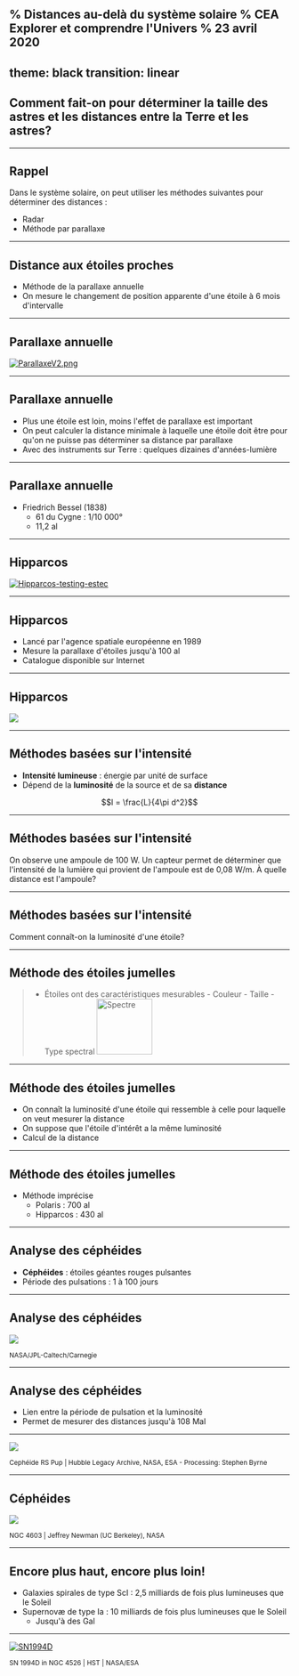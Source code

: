 % Distances au-delà du système solaire
% CEA Explorer et comprendre l'Univers
% 23 avril 2020
---
theme: black
transition: linear
---

## Comment fait-on pour déterminer la taille des astres et les distances entre la Terre et les astres?

---

## Rappel

Dans le système solaire, on peut utiliser les méthodes suivantes pour
déterminer des distances :

- Radar
- Méthode par parallaxe

---

## Distance aux étoiles proches

- Méthode de la parallaxe annuelle
- On mesure le changement de position apparente d'une étoile à 6 mois
  d'intervalle

---

## Parallaxe annuelle

<a
href="https://commons.wikimedia.org/wiki/File:ParallaxeV2.png#mediaviewer/File:ParallaxeV2.png"><img
src="https://upload.wikimedia.org/wikipedia/commons/d/df/ParallaxeV2.png"
alt="ParallaxeV2.png"></a>


---

## Parallaxe annuelle

- Plus une étoile est loin, moins l'effet de parallaxe est important
- On peut calculer la distance minimale à laquelle une étoile doit être pour
  qu'on ne puisse pas déterminer sa distance par parallaxe
- Avec des instruments sur Terre : quelques dizaines d'années-lumière

---

## Parallaxe annuelle

- Friedrich Bessel (1838)
    - 61 du Cygne : 1/10 000°
    - 11,2 al

---

## Hipparcos

<a title="By Michael Perryman (Own work) [CC-BY-SA-3.0
(http://creativecommons.org/licenses/by-sa/3.0) or GFDL
(http://www.gnu.org/copyleft/fdl.html)], via Wikimedia Commons"
href="http://commons.wikimedia.org/wiki/File%3AHipparcos-testing-estec.jpg"><img
alt="Hipparcos-testing-estec"
src="http://upload.wikimedia.org/wikipedia/commons/thumb/7/78/Hipparcos-testing-estec.jpg/1024px-Hipparcos-testing-estec.jpg"/></a>

---

## Hipparcos

- Lancé par l'agence spatiale européenne en 1989
- Mesure la parallaxe d'étoiles jusqu'à 100 al
- Catalogue disponible sur Internet

---

## Hipparcos

![](hipparcos_catalog.png)

---

## Méthodes basées sur l'intensité

- **Intensité lumineuse** : énergie par unité de surface
- Dépend de la **luminosité** de la source et de sa **distance**

$$I = \frac{L}{4\pi d^2}$$

---

## Méthodes basées sur l'intensité

On observe une ampoule de 100 W. Un capteur permet de déterminer que
l'intensité de la lumière qui provient de l'ampoule est de 0,08 W/m. À quelle
distance est l'ampoule?

---

## Méthodes basées sur l'intensité

Comment connaît-on la luminosité d'une étoile?

---

## Méthode des étoiles jumelles

>- Étoiles ont des caractéristiques mesurables
    - Couleur
    - Taille
    - Type spectral
    <img src="ghost.png" alt="Spectre" height="100px" />

---

## Méthode des étoiles jumelles

- On connaît la luminosité d'une étoile qui ressemble à celle pour laquelle
  on veut mesurer la distance
- On suppose que l'étoile d'intérêt a la même luminosité
- Calcul de la distance

---

## Méthode des étoiles jumelles

- Méthode imprécise
    - Polaris : 700 al
    - Hipparcos : 430 al

---

## Analyse des céphéides

- **Céphéides** : étoiles géantes rouges pulsantes
- Période des pulsations : 1 à 100 jours

---

## Analyse des céphéides

![](cepheid_luminosity_period.jpg)

<small>NASA/JPL-Caltech/Carnegie</small>

---

## Analyse des céphéides

- Lien entre la période de pulsation et la luminosité
- Permet de mesurer des distances jusqu'à 108 Mal

---

![](rspuppis_bryne_960.jpg)

<small>Cephéide RS Pup | Hubble Legacy Archive, NASA, ESA - Processing: Stephen Byrne</small>

---

## Céphéides

![](ngc4603_hst.jpg)

<small>NGC 4603 | Jeffrey Newman (UC Berkeley), NASA</small>

---

## Encore plus haut, encore plus loin!

- Galaxies spirales de type ScI : 2,5 milliards de fois plus lumineuses que le
  Soleil
- Supernovæ de type Ia : 10 milliards de fois plus lumineuses que le Soleil
    - Jusqu'à des Gal

---

<a title="NASA/ESA [CC-BY-3.0 (http://creativecommons.org/licenses/by/3.0)],
via Wikimedia Commons"
href="http://commons.wikimedia.org/wiki/File%3ASN1994D.jpg"><img
alt="SN1994D"
src="http://upload.wikimedia.org/wikipedia/commons/thumb/a/a2/SN1994D.jpg/1024px-SN1994D.jpg"/></a>

<small>SN 1994D in NGC 4526 | HST | NASA/ESA</small>

